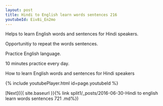 ```yaml
---
layout: post
title: Hindi to English learn words sentences 216 
youtubeId: Eiv8i_En2mo
---
```

 
 
Helps to learn English words and sentences for Hindi speakers.

Opportunitiy to repeat the words sentences. 

Practice English language. 
 
10 minutes practice every day. 
 
How to learn English words and sentences for Hindi speakers 
 
{% include youtubePlayer.html id=page.youtubeId %}
 
 
[Next]({{ site.baseurl }}{% link  split1/_posts/2016-06-30-Hindi to english learn words sentences 721 .md%})
 
